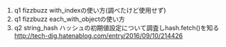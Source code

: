 1. q1 fizzbuzz with_indexの使い方(調べたけど使用せず)
2. q1 fizzbuzz each_with_objectの使い方
3. q2 string_hash ハッシュの初期値設定について調査しhash.fetch()を知る
  <http://tech-dig.hatenablog.com/entry/2016/09/10/214426>
